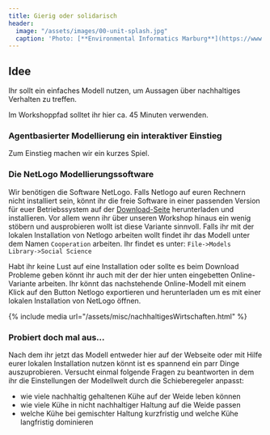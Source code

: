 ```yaml
---
title: Gierig oder solidarisch
header:
  image: "/assets/images/00-unit-splash.jpg"
  caption: 'Photo: [**Environmental Informatics Marburg**](https://www.flickr.com/environmentalinformatics-marburg/)'
---
```



## Idee
Ihr sollt ein einfaches Modell nutzen, um Aussagen über nachhaltiges Verhalten zu treffen. 

Im Workshoppfad solltet ihr hier ca. 45 Minuten verwenden.

<!--more-->

### Agentbasierter Modellierung ein interaktiver Einstieg
Zum Einstieg machen wir ein kurzes Spiel.

### Die NetLogo Modellierungssoftware
Wir benötigen die Software NetLogo. Falls Netlogo auf euren Rechnern nicht installiert sein, könnt ihr die freie Software in einer passenden Version für euer Betriebssystem auf der [Download-Seite](https://ccl.northwestern.edu/netlogo/6.2.0/) herunterladen und installieren. Vor allem wenn ihr über unseren Workshop hinaus ein wenig stöbern und ausprobieren wollt ist diese Variante sinnvoll.
Falls ihr mit der lokalen Installation von Netlogo arbeiten wollt findet ihr das Modell unter dem Namen `Cooperation` arbeiten. Ihr findet es unter:
`File->Models Library->Social Science`

Habt ihr keine Lust auf eine Installation oder sollte es beim Download Probleme geben könnt ihr auch mit der der hier unten eingebetten Online-Variante arbeiten. Ihr könnt das nachstehende Online-Modell mit einem Klick auf den  Button Netlogo exportieren und herunterladen um es mit einer lokalen Installation von NetLogo öffnen.

{% include media url="/assets/misc/nachhaltigesWirtschaften.html" %}


### Probiert doch mal aus...
Nach dem ihr jetzt das Modell entweder hier auf der Webseite oder mit Hilfe eurer lokalen Installation nutzen könnt ist es spannend ein parr Dinge auszuprobieren. Versucht einmal folgende Fragen zu beantworten in dem ihr die Einstellungen der Modellwelt durch die Schieberegeler anpasst:

* wie viele nachhaltig gehaltenen Kühe auf der Weide leben können
* wie viele Kühe in nicht nachhaltiger Haltung auf die Weide passen
* welche Kühe bei gemischter Haltung kurzfristig und welche Kühe langfristig dominieren


